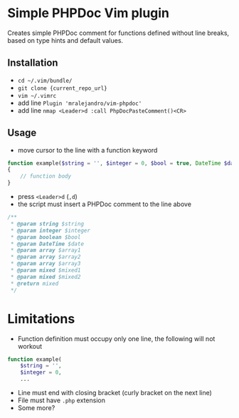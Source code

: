 # Simple PHPDoc Vim plugin
Creates simple PHPDoc comment for functions defined without line breaks, based on type hints and default values.

## Installation 
* ```cd ~/.vim/bundle/```
* ```git clone {current_repo_url}```
* ```vim ~/.vimrc```
* add line ```Plugin 'mralejandro/vim-phpdoc'```
* add line ```nmap <Leader>d :call PhpDocPasteComment()<CR>```

## Usage
* move cursor to the line with a function keyword
```php
function example($string = '', $integer = 0, $bool = true, DateTime $date, Array $array1, $array2 = array(), $array3 = [], $mixed1 = null, $mixed2)
{
    // function body
}
```
* press ```<Leader>d``` (```,d```)
* the script must insert a PHPDoc comment to the line above
```php
/**
 * @param string $string
 * @param integer $integer
 * @param boolean $bool
 * @param DateTime $date
 * @param array $array1
 * @param array $array2
 * @param array $array3
 * @param mixed $mixed1
 * @param mixed $mixed2
 * @return mixed
 */
```

# Limitations
* Function definition must occupy only one line, the following will not workout
```php
function example(
    $string = '', 
    $integer = 0,
    ...
```
* Line must end with closing bracket (curly bracket on the next line)
* File must have ```.php``` extension
* Some more?
